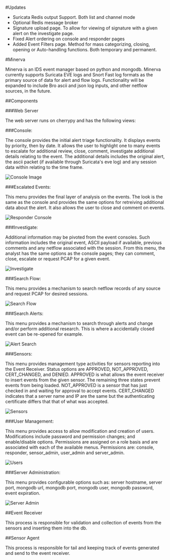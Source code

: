 #Updates
- Suricata Redis output Support.  Both list and channel mode
- Optional Redis message broker
- Signature upload page.  To allow for viewing of signature with a given alert on the investigate page.
- Fixed Alert ordering on console and responder pages
- Added Event Filters page.  Method for mass categorizing, closing, opening or Auto-handling functions.  Both temporary and permanent.

#Minerva

Minerva is an IDS event manager based on python and mongodb. Minerva currently supports Suricata EVE logs and Snort Fast log formats as the primary source of data for alert and flow logs. Functionality will be expanded to include Bro ascii and json log inputs, and other netflow sources, in the future.

##Components

###Web Server

The web server runs on cherrypy and has the following views:

###Console:

The console provides the initial alert triage functionality. It displays events by priority, then by date. It allows the user to highlight one to many events to escalate for additional review, close, comment, investigate additional details relating to the event. The additional details includes the original alert, the ascii packet (if available through Suricata's eve log) and any session data within relating to the time frame.

![Console Image](https://dl.dropboxusercontent.com/s/xar43htkuf6elkw/event_console.JPG)

###Escalated Events:

This menu provides the final layer of analysis on the events. The look is the same as the console and provides the same options for retreiving additional data about the alert. It also allows the user to close and comment on events.


![Responder Console](https://dl.dropboxusercontent.com/s/qbkpinb39zyhdct/excalated_console.JPG)
 

###Investigate:

Additional information may be pivoted from the event consoles.  Such information includes the original event, ASCII payload if available, previous comments and any netflow associated with the session.  From this menu, the analyst has the same options as the console pages; they can comment, close, escalate or request PCAP for a given event.

![Investigate](https://dl.dropboxusercontent.com/s/xgaae0znxbeh28l/investigate.JPG)


###Search Flow:

This menu provides a mechanism to search netflow records of any source and request PCAP for desired sessions.

![Search Flow](https://dl.dropboxusercontent.com/s/qehzk32yw8vvxni/flow_search.JPG)


###Search Alerts:

This menu provides a mechanism to search through alerts and change and/or perform additional research.  This is where a accidentally closed event can be re-opened for example.

![Alert Search](https://dl.dropboxusercontent.com/s/lrpqix4kkek69oo/search_alerts.JPG)


###Sensors:

This menu provides management type activities for sensors reporting into the Event Receiver. Status options are APPROVED, NOT_APPROVED, CERT_CHANGED, and DENIED. APPROVED is what allows the event receiver to insert events from the given sensor. The remaining three states prevent events from being loaded. NOT_APPROVED is a sensor that has just checked in and waiting for approval to accept events. CERT_CHANGED indicates that a server name and IP are the same but the authenticating certificate differs that that of what was accepted.

![Sensors](https://dl.dropboxusercontent.com/s/anhh520l3s0fu0p/sensor_admin.JPG)

 

###User Management:

This menu provides access to allow modification and creation of users. Modifications include password and permission changes; and enable/disable options. Permissions are assigned on a role basis and are associated with each of the available menus. Permissions are: console, responder, sensor_admin, user_admin and server_admin.

![Users](https://dl.dropboxusercontent.com/s/2o9qnil4djy8juv/user_admin.JPG)


###Server Administration:

This menu provides configurable options such as: server hostname, server port, mongodb url, mongodb port, mongodb user, mongodb password, event expiration.

![Server Admin](https://dl.dropboxusercontent.com/s/que0ut948jabjfm/server_admin.JPG)


##Event Receiver

This process is responsible for validation and collection of events from the sensors and inserting them into the db.

##Sensor Agent

This process is responsible for tail and keeping track of events generated and send to the event receiver.
